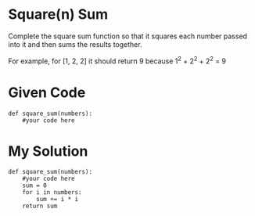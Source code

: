 # Square(n) Sum

Complete the square sum function so that it squares each number passed into it and then sums the results together.

For example, for [1, 2, 2] it should return 9 because 
1<sup>2</sup> + 2<sup>2</sup> + 2<sup>2</sup> = 9

# Given Code

```{python}
def square_sum(numbers):
    #your code here
```

# My Solution

```{python}
def square_sum(numbers):
    #your code here
    sum = 0
    for i in numbers:
        sum += i * i
    return sum
```
